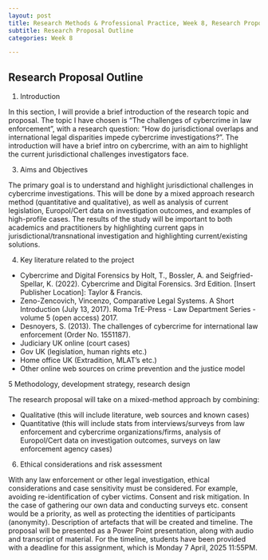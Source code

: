 ```yaml
---
layout: post
title: Research Methods & Professional Practice, Week 8, Research Proposal Outline
subtitle: Research Proposal Outline
categories: Week 8

--- 
```


## Research Proposal Outline

1.	Introduction
   
In this section, I will provide a brief introduction of the research topic and proposal. The topic I have chosen is “The challenges of cybercrime in law enforcement”, with a research question: “How do jurisdictional overlaps and international legal disparities impede cybercrime investigations?”.
The introduction will have a brief intro on cybercrime, with an aim to highlight the current jurisdictional challenges investigators face.

3.	Aims and Objectives
   
The primary goal is to understand and highlight jurisdictional challenges in cybercrime investigations. This will be done by a mixed approach research method (quantitative and qualitative), as well as analysis of current legislation, Europol/Cert data on investigation outcomes, and examples of high-profile cases. The results of the study will be important to both academics and practitioners by highlighting current gaps in jurisdictional/transnational investigation and highlighting current/existing solutions.

4.	Key literature related to the project

-	Cybercrime and Digital Forensics by Holt, T., Bossler, A. and Seigfried-Spellar, K. (2022). Cybercrime and Digital Forensics. 3rd Edition. [Insert Publisher Location]: Taylor & Francis.
-	Zeno-Zencovich, Vincenzo, Comparative Legal Systems. A Short Introduction (July 13, 2017). Roma TrE-Press - Law Department Series - volume 5 (open access) 2017.
-	Desnoyers, S. (2013). The challenges of cybercrime for international law enforcement (Order No. 1551187). 
-	Judiciary UK online (court cases)
-	Gov UK (legislation, human rights etc.)
-	Home office UK (Extradition, MLAT’s etc.)
-	Other online web sources on crime prevention and the justice model

5	Methodology, development strategy, research design

The research proposal will take on a mixed-method approach by combining:
-	Qualitative (this will include literature, web sources and known cases)
-	Quantitative (this will include stats from interviews/surveys from law enforcement and cybercrime organizations/firms, analysis of Europol/Cert data on investigation outcomes, surveys on law enforcement agency cases)

6.	Ethical considerations and risk assessment
   
With any law enforcement or other legal investigation, ethical considerations and case sensitivity must be considered. For example, avoiding re-identification of cyber victims. Consent and risk mitigation. In the case of gathering our own data and conducting surveys etc. consent would be a priority, as well as protecting the identities of participants (anonymity). 
Description of artefacts that will be created and timeline. The proposal will be presented as a Power Point presentation, along with audio and transcript of material. For the timeline, students have been provided with a deadline for this assignment, which is Monday 7 April, 2025 11:55PM.
